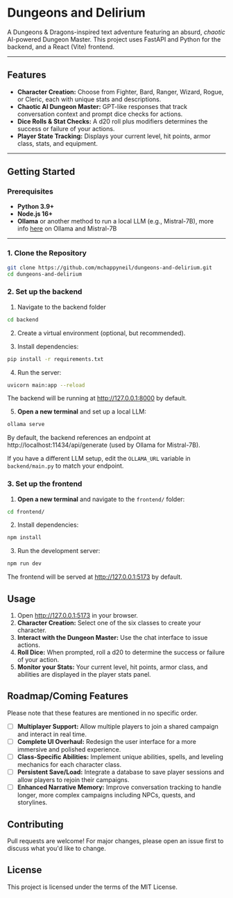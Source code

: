 # Dungeons and Delirium

A Dungeons & Dragons-inspired text adventure featuring an absurd, _chaotic_ AI-powered Dungeon Master. This project uses FastAPI and Python for the backend, and a React (Vite) frontend.

---

## Features
- **Character Creation:** Choose from Fighter, Bard, Ranger, Wizard, Rogue, or Cleric, each with unique stats and descriptions.  
- **Chaotic AI Dungeon Master:** GPT-like responses that track conversation context and prompt dice checks for actions.  
- **Dice Rolls & Stat Checks:** A d20 roll plus modifiers determines the success or failure of your actions.  
- **Player State Tracking:** Displays your current level, hit points, armor class, stats, and equipment.

---

## Getting Started

### Prerequisites
- **Python 3.9+**  
- **Node.js 16+**  
- **Ollama** or another method to run a local LLM (e.g., Mistral-7B), more info [here](https://ollama.com/library/mistral:7b) on Ollama and Mistral-7B

---

### 1. Clone the Repository
```bash
git clone https://github.com/mchappyneil/dungeons-and-delirium.git
cd dungeons-and-delirium
```
### 2. Set up the backend
  1. Navigate to the backend folder
  ```bash
  cd backend
  ```
  2. Create a virtual environment (optional, but recommended).

  3. Install dependencies:
   ```bash
   pip install -r requirements.txt
   ```
  4. Run the server:
   ```bash
   uvicorn main:app --reload
   ```
  The backend will be running at http://127.0.0.1:8000 by default. 
  
  5. **Open a new terminal** and set up a local LLM:
  ```bash
  ollama serve
  ```
  By default, the backend references an endpoint at http://localhost:11434/api/generate (used by Ollama for Mistral-7B).
  
  If you have a different LLM setup, edit the `OLLAMA_URL` variable in `backend/main.py` to match your endpoint.

### 3. Set up the frontend
  1. **Open a new terminal** and navigate to the `frontend/` folder:
  ```bash
  cd frontend/
  ```
  2. Install dependencies:
  ```bash
  npm install
  ```
  3. Run the development server:
  ```bash
  npm run dev
  ```
  The frontend will be served at http://127.0.0.1:5173 by default.

## Usage
1. Open http://127.0.0.1:5173 in your browser.
2. **Character Creation:** Select one of the six classes to create your character.
3. **Interact with the Dungeon Master:** Use the chat interface to issue actions.
4. **Roll Dice:** When prompted, roll a d20 to determine the success or failure of your action.
5. **Monitor your Stats:** Your current level, hit points, armor class, and abilities are displayed in the player stats panel.

## Roadmap/Coming Features
Please note that these features are mentioned in no specific order.
- [ ] **Multiplayer Support:** Allow multiple players to join a shared campaign and interact in real time.
- [ ] **Complete UI Overhaul:** Redesign the user interface for a more immersive and polished experience.
- [ ] **Class-Specific Abilities:** Implement unique abilities, spells, and leveling mechanics for each character class.
- [ ] **Persistent Save/Load:** Integrate a database to save player sessions and allow players to rejoin their campaigns.
- [ ] **Enhanced Narrative Memory:** Improve conversation tracking to handle longer, more complex campaigns including NPCs, quests, and storylines.

## Contributing
Pull requests are welcome! For major changes, please open an issue first to discuss what you'd like to change.

## License
This project is licensed under the terms of the MIT License.
